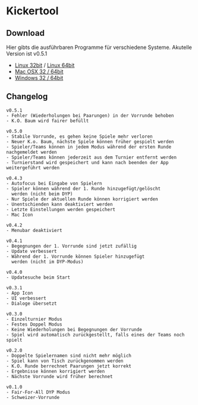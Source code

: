 # Kickertool #

## Download ##
Hier gibts die ausführbaren Programme für verschiedene Systeme.
Akutelle Version ist v0.5.1
- [Linux 32bit](http://arnefeil.de/kickertool/linux32.zip) /
 [Linux 64bit](http://arnefeil.de/kickertool/linux64.zip)
- [Mac OSX 32 / 64bit](http://arnefeil.de/kickertool/osx.zip)
- [Windows 32 / 64bit](http://arnefeil.de/kickertool.zip)

## Changelog ##

    v0.5.1
    - Fehler (Wiederholungen bei Paarungen) in der Vorrunde behoben
    - K.O. Baum wird fairer befüllt

    v0.5.0
    - Stabile Vorrunde, es gehen keine Spiele mehr verloren
    - Neuer K.o. Baum, nächste Spiele können früher gespielt werden
    - Spieler/Teams können in jedem Modus während der ersten Runde nachgemeldet werden
    - Spieler/Teams können jederzeit aus dem Turnier entfernt werden
    - Turnierstand wird gespeichert und kann nach beenden der App weitergeführt werden

    v0.4.3
    - Autofocus bei Eingabe von Spielern
    - Spieler können während der 1. Runde hinzugefügt/gelöscht
      werden (nicht beim DYP)
    - Nur Spiele der aktuellen Runde können korrigiert werden
    - Unentschienden kann deaktiviert werden
    - Letzte Einstellungen werden gespeichert
    - Mac Icon

    v0.4.2
    - Menubar deaktiviert

    v0.4.1
    - Begegnungen der 1. Vorrunde sind jetzt zufällig
    - Update verbessert
    - Während der 1. Vorrunde können Spieler hinzugefügt
      werden (nicht im DYP-Modus)

    v0.4.0
    - Updatesuche beim Start

    v0.3.1
    - App Icon
    - UI verbessert
    - Dialoge übersetzt

    v0.3.0
    - Einzelturnier Modus
    - Festes Doppel Modus
    - Keine Wiederholungen bei Begegnungen der Vorrunde
    - Spiel wird automatisch zurückgestellt, falls eines der Teams noch spielt

    v0.2.0
    - Doppelte Spielernamen sind nicht mehr möglich
    - Spiel kann von Tisch zurückgenommen werden
    - K.O. Runde berrechnet Paarungen jetzt korrekt
    - Ergebnisse können korrigiert werden
    - Nächste Vorrunde wird früher berechnet

    v0.1.0
    - Fair-For-All DYP Modus
    - Schweizer-Vorrunde
